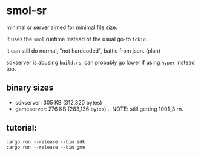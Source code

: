 # smol-sr
minimal sr server aimed for minimal file size.

it uses the `smol` runtime instead of the usual go-to `tokio`.

it can still do normal, "not hardcoded", battle from json. (plan)

sdkserver is abusing `build.rs`, can probably go lower if using `hyper` instead too.

## binary sizes
- sdkserver: 305 KB (312,320 bytes)
- gameserver: 276 KB (283,136 bytes) .. NOTE: still getting 1001_3 rn.

## tutorial:
```
cargo run --release --bin sdk
cargo run --release --bin gme
```
